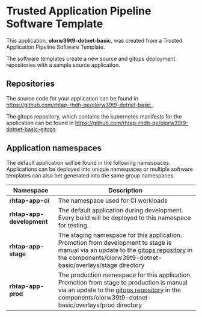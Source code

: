 # Trusted Application Pipeline Software Template

This application, **olorw39t9-dotnet-basic**, was created from a Trusted Application Pipeline Software Template.

The software templates create a new source and gitops deployment repositories with a sample source application. 

## Repositories

The source code for your application can be found in [https://github.com/rhtap-rhdh-qe/olorw39t9-dotnet-basic ](https://github.com/rhtap-rhdh-qe/olorw39t9-dotnet-basic ).
 
The gitops repository, which contains the kubernetes manifests for the application can be found in 
[https://github.com/rhtap-rhdh-qe/olorw39t9-dotnet-basic-gitops ](https://github.com/rhtap-rhdh-qe/olorw39t9-dotnet-basic-gitops ) 

## Application namespaces 

The default application will be found in the following namespaces. Applications can be deployed into unique namespaces or multiple software templates can also bet generated into the same group namespaces.  

|  Namespace   |  Description   |  
| -------- | -------- |
| **rhtap-app-ci** | The namespace used for CI workloads |
| **rhtap-app-development** | The default application during development. Every build will be deployed to this namespace for testing. |
| **rhtap-app-stage** | The staging namespace for this application. Promotion from development to stage is manual via an update to the [gitops repository](https://github.com/rhtap-rhdh-qe/olorw39t9-dotnet-basic-gitops ) in the components/olorw39t9-dotnet-basic/overlays/stage directory |
| **rhtap-app-prod** | The production namespace for this application. Promotion from stage to production is manual via an update to the [gitops repository](https://github.com/rhtap-rhdh-qe/olorw39t9-dotnet-basic-gitops ) in the components/olorw39t9-dotnet-basic/overlays/prod directory |